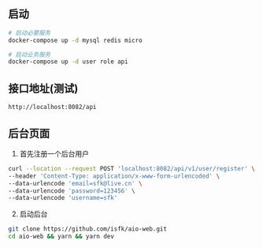 ## 启动

```bash
# 启动必要服务
docker-compose up -d mysql redis micro

# 启动业务服务
docker-compose up -d user role api
```

## 接口地址(测试)

`http://localhost:8082/api`

## 后台页面

1. 首先注册一个后台用户

```bash
curl --location --request POST 'localhost:8082/api/v1/user/register' \
--header 'Content-Type: application/x-www-form-urlencoded' \
--data-urlencode 'email=sfk@live.cn' \
--data-urlencode 'password=123456' \
--data-urlencode 'username=sfk'
```

2. 启动后台
```bash
git clone https://github.com/isfk/aio-web.git
cd aio-web && yarn && yarn dev
```